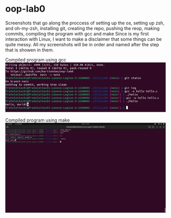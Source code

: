 # oop-lab0
Screenshots that go along the proccess of setting up the os, setting up zsh, and oh-my-zsh, installing git, creating the repo, pushing the reop, making commits, compiling the program with gcc and make
Since is my first interaction with Linux, I want to make a disclaimer that some things can be quite messy. All my screenshots will be in order and named after the step that is showen in them.





Compiled program using gcc
![gcc](images/compile_gcc.png)

Compiled program using make
![make](images/compile_make.png)